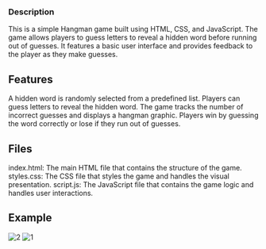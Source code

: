 ### Description
This is a simple Hangman game built using HTML, CSS, and JavaScript. The game allows players to guess letters to reveal a hidden word before running out of guesses. It features a basic user interface and provides feedback to the player as they make guesses.

## Features
A hidden word is randomly selected from a predefined list.
Players can guess letters to reveal the hidden word.
The game tracks the number of incorrect guesses and displays a hangman graphic.
Players win by guessing the word correctly or lose if they run out of guesses.

## Files
index.html: The main HTML file that contains the structure of the game.
styles.css: The CSS file that styles the game and handles the visual presentation.
script.js: The JavaScript file that contains the game logic and handles user interactions.

## Example
 ![2](https://github.com/user-attachments/assets/4b887480-5083-43ef-909b-867293ca826c)
 ![1](https://github.com/user-attachments/assets/e8c49c24-a2c7-4398-b674-92c270b2afd2)
